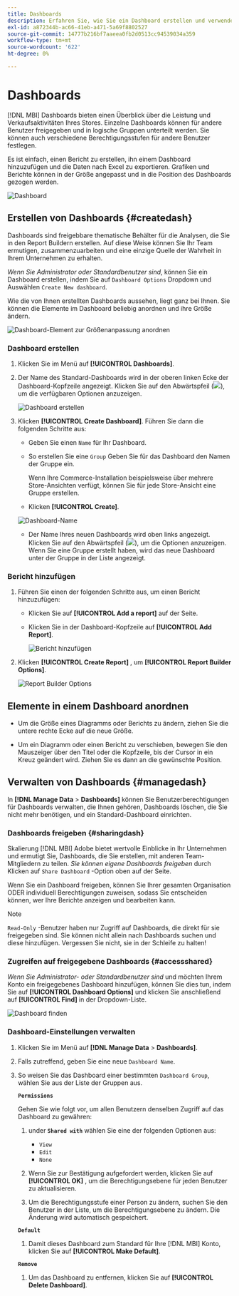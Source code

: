 ```yaml
---
title: Dashboards
description: Erfahren Sie, wie Sie ein Dashboard erstellen und verwenden.
exl-id: a872344b-ac66-41eb-a471-5a69f8802527
source-git-commit: 14777b216bf7aaeea0fb2d0513cc94539034a359
workflow-type: tm+mt
source-wordcount: '622'
ht-degree: 0%

---
```


# Dashboards

[!DNL MBI] Dashboards bieten einen Überblick über die Leistung und Verkaufsaktivitäten Ihres Stores. Einzelne Dashboards können für andere Benutzer freigegeben und in logische Gruppen unterteilt werden. Sie können auch verschiedene Berechtigungsstufen für andere Benutzer festlegen.

Es ist einfach, einen Bericht zu erstellen, ihn einem Dashboard hinzuzufügen und die Daten nach Excel zu exportieren. Grafiken und Berichte können in der Größe angepasst und in die Position des Dashboards gezogen werden.

![Dashboard](../../assets/magento-bi-report-builder-revenue-by-products-formula-report-holiday-sales-dashboard.png)

## Erstellen von Dashboards {#createdash}

Dashboards sind freigebbare thematische Behälter für die Analysen, die Sie in den Report Buildern erstellen. Auf diese Weise können Sie Ihr Team ermutigen, zusammenzuarbeiten und eine einzige Quelle der Wahrheit in Ihrem Unternehmen zu erhalten.

*Wenn Sie Administrator oder Standardbenutzer sind*, können Sie ein Dashboard erstellen, indem Sie auf `Dashboard Options` Dropdown und Auswählen `Create New dashboard`.

Wie die von Ihnen erstellten Dashboards aussehen, liegt ganz bei Ihnen. Sie können die Elemente im Dashboard beliebig anordnen und ihre Größe ändern.

![Dashboard-Element zur Größenanpassung anordnen](../../assets/arrange_resize_dashboard_element.gif)

### Dashboard erstellen

1. Klicken Sie im Menü auf **[!UICONTROL Dashboards]**.

1. Der Name des Standard-Dashboards wird in der oberen linken Ecke der Dashboard-Kopfzeile angezeigt. Klicken Sie auf den Abwärtspfeil (![](../../assets/magento-bi-btn-down.png)), um die verfügbaren Optionen anzuzeigen.

   ![Dashboard erstellen](../../assets/magento-bi-dashboard-create.png)

1. Klicken **[!UICONTROL Create Dashboard]**. Führen Sie dann die folgenden Schritte aus:

   * Geben Sie einen `Name` für Ihr Dashboard.

   * So erstellen Sie eine `Group` Geben Sie für das Dashboard den Namen der Gruppe ein.

      Wenn Ihre Commerce-Installation beispielsweise über mehrere Store-Ansichten verfügt, können Sie für jede Store-Ansicht eine Gruppe erstellen.

   * Klicken **[!UICONTROL Create]**.

   ![Dashboard-Name](../../assets/magento-bi-dashboard-create-name.png)

   * Der Name Ihres neuen Dashboards wird oben links angezeigt. Klicken Sie auf den Abwärtspfeil (![](../../assets/magento-bi-btn-down.png)), um die Optionen anzuzeigen. Wenn Sie eine Gruppe erstellt haben, wird das neue Dashboard unter der Gruppe in der Liste angezeigt.


### Bericht hinzufügen

1. Führen Sie einen der folgenden Schritte aus, um einen Bericht hinzuzufügen:

   * Klicken Sie auf **[!UICONTROL Add a report]** auf der Seite.

   * Klicken Sie in der Dashboard-Kopfzeile auf **[!UICONTROL Add Report]**.

      ![Bericht hinzufügen](../../assets/magento-bi-dashboard-create-add-report.png)

1. Klicken **[!UICONTROL Create Report]** , um **[!UICONTROL Report Builder Options]**.

   ![Report Builder Options](../../assets/magento-bi-report-builder.png)

## Elemente in einem Dashboard anordnen

* Um die Größe eines Diagramms oder Berichts zu ändern, ziehen Sie die untere rechte Ecke auf die neue Größe.

* Um ein Diagramm oder einen Bericht zu verschieben, bewegen Sie den Mauszeiger über den Titel oder die Kopfzeile, bis der Cursor in ein Kreuz geändert wird. Ziehen Sie es dann an die gewünschte Position.

## Verwalten von Dashboards {#managedash}

In **[!DNL Manage Data** > **Dashboards]** können Sie Benutzerberechtigungen für Dashboards verwalten, die Ihnen gehören, Dashboards löschen, die Sie nicht mehr benötigen, und ein Standard-Dashboard einrichten.

### Dashboards freigeben {#sharingdash}

Skalierung [!DNL MBI] Adobe bietet wertvolle Einblicke in Ihr Unternehmen und ermutigt Sie, Dashboards, die Sie erstellen, mit anderen Team-Mitgliedern zu teilen. *Sie können eigene Dashboards freigeben* durch Klicken auf `Share Dashboard` -Option oben auf der Seite.

Wenn Sie ein Dashboard freigeben, können Sie Ihrer gesamten Organisation ODER individuell Berechtigungen zuweisen, sodass Sie entscheiden können, wer Ihre Berichte anzeigen und bearbeiten kann.

>[!NOTE]
>
>`Read-Only` -Benutzer haben nur Zugriff auf Dashboards, die direkt für sie freigegeben sind. Sie können nicht allein nach Dashboards suchen und diese hinzufügen. Vergessen Sie nicht, sie in der Schleife zu halten!

### Zugreifen auf freigegebene Dashboards {#accessshared}

*Wenn Sie Administrator- oder Standardbenutzer sind* und möchten Ihrem Konto ein freigegebenes Dashboard hinzufügen, können Sie dies tun, indem Sie auf **[!UICONTROL Dashboard Options]** und klicken Sie anschließend auf **[!UICONTROL Find]** in der Dropdown-Liste.

![Dashboard finden](../../assets/find_dashboard.png)<!--{: width="1000" height="535"}-->

### Dashboard-Einstellungen verwalten

1. Klicken Sie im Menü auf **[!DNL Manage Data** > **Dashboards]**.

1. Falls zutreffend, geben Sie eine neue `Dashboard Name`.

1. So weisen Sie das Dashboard einer bestimmten `Dashboard Group`, wählen Sie aus der Liste der Gruppen aus.

   **`Permissions`**

   Gehen Sie wie folgt vor, um allen Benutzern denselben Zugriff auf das Dashboard zu gewähren:

   1. under **`Shared with`** wählen Sie eine der folgenden Optionen aus:

      * `View`
      * `Edit`
      * `None`
   1. Wenn Sie zur Bestätigung aufgefordert werden, klicken Sie auf **[!UICONTROL OK]** , um die Berechtigungsebene für jeden Benutzer zu aktualisieren.

   1. Um die Berechtigungsstufe einer Person zu ändern, suchen Sie den Benutzer in der Liste, um die Berechtigungsebene zu ändern. Die Änderung wird automatisch gespeichert.

   **`Default`**

   1. Damit dieses Dashboard zum Standard für Ihre [!DNL MBI] Konto, klicken Sie auf **[!UICONTROL Make Default]**.

   **`Remove`**

   1. Um das Dashboard zu entfernen, klicken Sie auf **[!UICONTROL Delete Dashboard]**.
